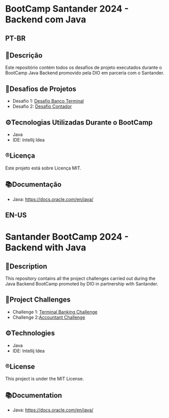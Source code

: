 # BootCamp Santander 2024 - Backend com Java

## **PT-BR**
## 📄Descrição
Este repositório contém todos os desafios de projeto executados durante o BootCamp Java Backend promovido pela DIO em parceria com o Santander.

## 🎢Desafios de Projetos
- Desafio 1: [Desafio Banco Terminal](https://github.com/jessieFerrS/BootCamp-Java-Backend-Santander-DIO/tree/main/Desafio%20Banco%20Terminal)
- Desafio 2: [Desafio Contador](https://github.com/jessieFerrS/BootCamp-Java-Backend-Santander-DIO/tree/main/Desafio%20Controle%20de%20Fluxo%20-%20Criando%20um%20Contador/DesafioControleFluxo)

## ⚙️Tecnologias Utilizadas Durante o BootCamp
- Java 
- IDE: Intellij Idea

## ®️Licença
Este projeto está sobre Licença MIT.

## 📚Documentação
- Java: https://docs.oracle.com/en/java/

## **EN-US**
# Santander BootCamp 2024 - Backend with Java

## 📄Description
This repository contains all the project challenges carried out during the Java Backend BootCamp promoted by DIO in partnership with Santander.

## 🎢Project Challenges
- Challenge 1: [Terminal Banking Challenge](https://github.com/jessieFerrS/BootCamp-Java-Backend-Santander-DIO/tree/main/Desafio%20Banco%20Terminal)
- Challenge 2:[Accountant Challenge](https://github.com/jessieFerrS/BootCamp-Java-Backend-Santander-DIO/tree/main/Desafio%20Controle%20de%20Fluxo%20-%20Criando%20um%20Contador/DesafioControleFluxo)

## ⚙️Technologies
- Java 
- IDE: Intellij Idea

## ®️License
This project is under the MIT License.

## 📚Documentation
- Java: https://docs.oracle.com/en/java/


